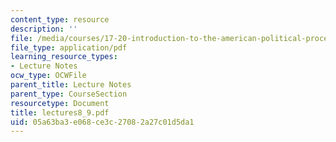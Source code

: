 ```yaml
---
content_type: resource
description: ''
file: /media/courses/17-20-introduction-to-the-american-political-process-spring-2004/05a63ba3e068ce3c27082a27c01d5da1_lectures8_9.pdf
file_type: application/pdf
learning_resource_types:
- Lecture Notes
ocw_type: OCWFile
parent_title: Lecture Notes
parent_type: CourseSection
resourcetype: Document
title: lectures8_9.pdf
uid: 05a63ba3-e068-ce3c-2708-2a27c01d5da1
---
```

